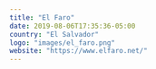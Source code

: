 ```yaml
---
title: "El Faro"
date: 2019-08-06T17:35:36-05:00
country: "El Salvador"
logo: "images/el_faro.png"
website: "https://www.elfaro.net/"
---
```


